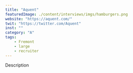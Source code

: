 ```yaml
---
title: "Aquent"
featuredImage: ./content/interviews/imgs/hamburgers.png
website: "https://aquent.com/"
twit: "https://twitter.com/Aquent"
inst: ""
category: "A"
tags:
    - Fremont
    - large
    - recruiter
---
```


Description
